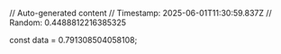 // Auto-generated content
// Timestamp: 2025-06-01T11:30:59.837Z
// Random: 0.4488812216385325

const data = 0.791308504058108;